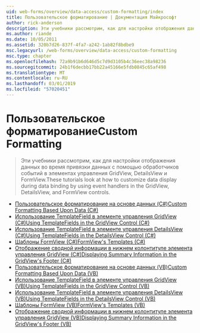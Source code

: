 ```yaml
---
uid: web-forms/overview/data-access/custom-formatting/index
title: Пользовательское форматирование | Документация Майкрософт
author: rick-anderson
description: Эти учебники рассмотрим, как для настройки отображения данных во время привязки данных с помощью обработчиков событий в элементах управления GridView, DetailsView и FormView.
ms.author: riande
ms.date: 10/05/2011
ms.assetid: 320b7d26-837f-4fa7-a242-1ab82f8bdbe9
msc.legacyurl: /web-forms/overview/data-access/custom-formatting
msc.type: chapter
ms.openlocfilehash: 72a9b91b6d646d5c7d9d3105b4c36eec38a98236
ms.sourcegitcommit: 24b1f6decbb17bb22a45166e5fdb0845c65af498
ms.translationtype: MT
ms.contentlocale: ru-RU
ms.lasthandoff: 03/01/2019
ms.locfileid: "57020451"
---
```

<a name="custom-formatting"></a><span data-ttu-id="0cb5e-103">Пользовательское форматирование</span><span class="sxs-lookup"><span data-stu-id="0cb5e-103">Custom Formatting</span></span>
====================
> <span data-ttu-id="0cb5e-104">Эти учебники рассмотрим, как для настройки отображения данных во время привязки данных с помощью обработчиков событий в элементах управления GridView, DetailsView и FormView.</span><span class="sxs-lookup"><span data-stu-id="0cb5e-104">These tutorials look at how to customize data display during data binding by using event handlers in the GridView, DetailsView, and FormView controls.</span></span>


- [<span data-ttu-id="0cb5e-105">Пользовательское форматирование на основе данных (C#)</span><span class="sxs-lookup"><span data-stu-id="0cb5e-105">Custom Formatting Based Upon Data (C#)</span></span>](custom-formatting-based-upon-data-cs.md)
- [<span data-ttu-id="0cb5e-106">Использование TemplateField в элементе управления GridView (C#)</span><span class="sxs-lookup"><span data-stu-id="0cb5e-106">Using TemplateFields in the GridView Control (C#)</span></span>](using-templatefields-in-the-gridview-control-cs.md)
- [<span data-ttu-id="0cb5e-107">Использование TemplateField в элементе управления DetailsView (C#)</span><span class="sxs-lookup"><span data-stu-id="0cb5e-107">Using TemplateFields in the DetailsView Control (C#)</span></span>](using-templatefields-in-the-detailsview-control-cs.md)
- [<span data-ttu-id="0cb5e-108">Шаблоны FormView (C#)</span><span class="sxs-lookup"><span data-stu-id="0cb5e-108">FormView's Templates (C#)</span></span>](using-the-formview-s-templates-cs.md)
- [<span data-ttu-id="0cb5e-109">Отображение сводной информации в нижнем колонтитуле элемента управления GridView (C#)</span><span class="sxs-lookup"><span data-stu-id="0cb5e-109">Displaying Summary Information in the GridView's Footer (C#)</span></span>](displaying-summary-information-in-the-gridview-s-footer-cs.md)
- [<span data-ttu-id="0cb5e-110">Пользовательское форматирование на основе данных (VB)</span><span class="sxs-lookup"><span data-stu-id="0cb5e-110">Custom Formatting Based Upon Data (VB)</span></span>](custom-formatting-based-upon-data-vb.md)
- [<span data-ttu-id="0cb5e-111">Использование TemplateField в элементе управления GridView (VB)</span><span class="sxs-lookup"><span data-stu-id="0cb5e-111">Using TemplateFields in the GridView Control (VB)</span></span>](using-templatefields-in-the-gridview-control-vb.md)
- [<span data-ttu-id="0cb5e-112">Использование TemplateField в элементе управления DetailsView (VB)</span><span class="sxs-lookup"><span data-stu-id="0cb5e-112">Using TemplateFields in the DetailsView Control (VB)</span></span>](using-templatefields-in-the-detailsview-control-vb.md)
- [<span data-ttu-id="0cb5e-113">Шаблоны FormView (VB)</span><span class="sxs-lookup"><span data-stu-id="0cb5e-113">FormView's Templates (VB)</span></span>](using-the-formview-s-templates-vb.md)
- [<span data-ttu-id="0cb5e-114">Отображение сводной информации в нижнем колонтитуле элемента управления GridView (VB)</span><span class="sxs-lookup"><span data-stu-id="0cb5e-114">Displaying Summary Information in the GridView's Footer (VB)</span></span>](displaying-summary-information-in-the-gridview-s-footer-vb.md)
